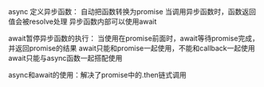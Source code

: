 async 定义异步函数：
  自动把函数转换为promise
  当调用异步函数时，函数返回值会被resolve处理
  异步函数内部可以使用await

await暂停异步函数的执行：
  当使用在promise前面时，await等待promise完成，并返回promise的结果
  await只能和promise一起使用，不能和callback一起使用
  await只能与async函数一起搭配使用

async和await的使用：解决了promise中的.then链式调用